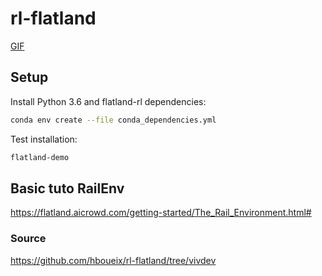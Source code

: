 # rl-flatland

[GIF](./reinforcement_learning/fil-rouge/rl-flatland/gif/flatland_agent_19.gif)

## Setup  
  
Install Python 3.6 and flatland-rl dependencies:  
```bash
conda env create --file conda_dependencies.yml
```  
  
Test installation:
```bash
flatland-demo
```

## Basic tuto RailEnv

https://flatland.aicrowd.com/getting-started/The_Rail_Environment.html#

### Source

https://github.com/hboueix/rl-flatland/tree/vivdev